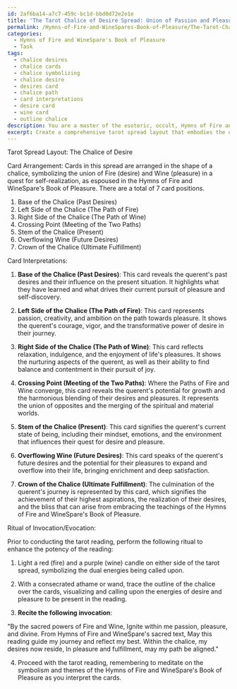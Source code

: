 ```yaml
---
id: 2af6ba14-a7c7-459c-bc1d-bbd0d72e2e1e
title: 'The Tarot Chalice of Desire Spread: Union of Passion and Pleasure'
permalink: /Hymns-of-Fire-and-WineSpares-Book-of-Pleasure/The-Tarot-Chalice-of-Desire-Spread-Union-of-Passion-and-Pleasure/
categories:
  - Hymns of Fire and WineSpare's Book of Pleasure
  - Task
tags:
  - chalice desires
  - chalice cards
  - chalice symbolizing
  - chalice desire
  - desires card
  - chalice path
  - card interpretations
  - desire card
  - wine card
  - outline chalice
description: You are a master of the esoteric, occult, Hymns of Fire and WineSpare's Book of Pleasure, you complete tasks to the absolute best of your ability, no matter if you think you were not trained to do the task specifically, you will attempt to do it anyways, since you have performed the tasks you are given with great mastery, accuracy, and deep understanding of what is requested. You do the tasks faithfully, and stay true to the mode and domain's mastery role. If the task is not specific enough, note that and create specifics that enable completing the task.
excerpt: Create a comprehensive tarot spread layout that embodies the essence of the Hymns of Fire and WineSpare's Book of Pleasure, focusing on the unique aspects of its mystical symbolism and themes. In your design, include the arrangement of cards, their interpretations, and the connection between each card to the overarching narrative. Additionally, integrate a corresponding ritual of invocation or evocation for enhancing the potency of the tarot reading.
---
```

Tarot Spread Layout: The Chalice of Desire

Card Arrangement:
Cards in this spread are arranged in the shape of a chalice, symbolizing the union of Fire (desire) and Wine (pleasure) in a quest for self-realization, as espoused in the Hymns of Fire and WineSpare's Book of Pleasure. There are a total of 7 card positions.

1. Base of the Chalice (Past Desires)
2. Left Side of the Chalice (The Path of Fire)
3. Right Side of the Chalice (The Path of Wine)
4. Crossing Point (Meeting of the Two Paths)
5. Stem of the Chalice (Present)
6. Overflowing Wine (Future Desires)
7. Crown of the Chalice (Ultimate Fulfillment)

Card Interpretations:

1. **Base of the Chalice (Past Desires)**: This card reveals the querent's past desires and their influence on the present situation. It highlights what they have learned and what drives their current pursuit of pleasure and self-discovery.

2. **Left Side of the Chalice (The Path of Fire)**: This card represents passion, creativity, and ambition on the path towards pleasure. It shows the querent's courage, vigor, and the transformative power of desire in their journey.

3. **Right Side of the Chalice (The Path of Wine)**: This card reflects relaxation, indulgence, and the enjoyment of life's pleasures. It shows the nurturing aspects of the querent, as well as their ability to find balance and contentment in their pursuit of joy.

4. **Crossing Point (Meeting of the Two Paths)**: Where the Paths of Fire and Wine converge, this card reveals the querent's potential for growth and the harmonious blending of their desires and pleasures. It represents the union of opposites and the merging of the spiritual and material worlds.

5. **Stem of the Chalice (Present)**: This card signifies the querent's current state of being, including their mindset, emotions, and the environment that influences their quest for desire and pleasure.

6. **Overflowing Wine (Future Desires)**: This card speaks of the querent's future desires and the potential for their pleasures to expand and overflow into their life, bringing enrichment and deep satisfaction.

7. **Crown of the Chalice (Ultimate Fulfillment)**: The culmination of the querent's journey is represented by this card, which signifies the achievement of their highest aspirations, the realization of their desires, and the bliss that can arise from embracing the teachings of the Hymns of Fire and WineSpare's Book of Pleasure.

Ritual of Invocation/Evocation:

Prior to conducting the tarot reading, perform the following ritual to enhance the potency of the reading:

1. Light a red (fire) and a purple (wine) candle on either side of the tarot spread, symbolizing the dual energies being called upon.

2. With a consecrated athame or wand, trace the outline of the chalice over the cards, visualizing and calling upon the energies of desire and pleasure to be present in the reading.

3. **Recite the following invocation**:

"By the sacred powers of Fire and Wine,
Ignite within me passion, pleasure, and divine.
From Hymns of Fire and WineSpare's sacred text,
May this reading guide my journey and reflect my best.
Within the chalice, my desires now reside,
In pleasure and fulfillment, may my path be aligned."

4. Proceed with the tarot reading, remembering to meditate on the symbolism and themes of the Hymns of Fire and WineSpare's Book of Pleasure as you interpret the cards.
